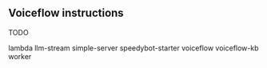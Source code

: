 ## Voiceflow instructions

TODO

lambda
llm-stream
simple-server
speedybot-starter
voiceflow
voiceflow-kb
worker
